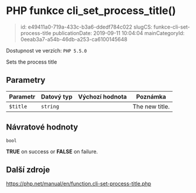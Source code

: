 PHP funkce cli_set_process_title()
================================

> id: e49411a0-719a-433c-b3a6-ddedf784c022
> slugCS: funkce-cli-set-process-title
> publicationDate: 2019-09-11 10:04:04
> mainCategoryId: 0eeab3a7-a54b-46db-a253-ca6100145648

Dostupnost ve verzích: `PHP 5.5.0`

Sets the process title


Parametry
--------------

| Parametr | Datový typ | Výchozí hodnota | Poznámka |
|-----|-----|-----|-----|
| `$title` | `string` |  | The new title. |


Návratové hodnoty
----------------

`bool`

<b>TRUE</b> on success or <b>FALSE</b> on failure.

Další zdroje
------------

https://php.net/manual/en/function.cli-set-process-title.php
